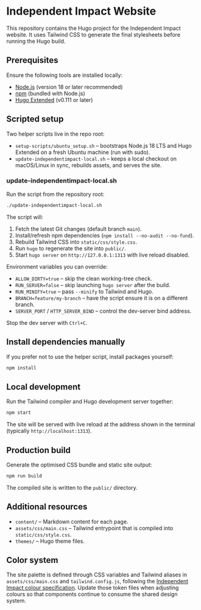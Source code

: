 # Independent Impact Website

This repository contains the Hugo project for the Independent Impact website. It uses Tailwind CSS to generate the final stylesheets before running the Hugo build.

## Prerequisites

Ensure the following tools are installed locally:

- [Node.js](https://nodejs.org/) (version 18 or later recommended)
- [npm](https://www.npmjs.com/) (bundled with Node.js)
- [Hugo Extended](https://gohugo.io/getting-started/installing/) (v0.111 or later)

## Scripted setup

Two helper scripts live in the repo root:

- `setup-scripts/ubuntu_setup.sh` – bootstraps Node.js 18 LTS and Hugo Extended on a fresh Ubuntu machine (run with sudo).
- `update-independentimpact-local.sh` – keeps a local checkout on macOS/Linux in sync, rebuilds assets, and serves the site.

### update-independentimpact-local.sh

Run the script from the repository root:

```bash
./update-independentimpact-local.sh
```

The script will:

1. Fetch the latest Git changes (default branch `main`).
2. Install/refresh npm dependencies (`npm install --no-audit --no-fund`).
3. Rebuild Tailwind CSS into `static/css/style.css`.
4. Run `hugo` to regenerate the site into `public/`.
5. Start `hugo server` on `http://127.0.0.1:1313` with live reload disabled.

Environment variables you can override:

- `ALLOW_DIRTY=true` – skip the clean working-tree check.
- `RUN_SERVER=false` – skip launching `hugo server` after the build.
- `RUN_MINIFY=true` – pass `--minify` to Tailwind and Hugo.
- `BRANCH=feature/my-branch` – have the script ensure it is on a different branch.
- `SERVER_PORT` / `HTTP_SERVER_BIND` – control the dev-server bind address.

Stop the dev server with `Ctrl+C`.

## Install dependencies manually

If you prefer not to use the helper script, install packages yourself:

```bash
npm install
```

## Local development

Run the Tailwind compiler and Hugo development server together:

```bash
npm start
```

The site will be served with live reload at the address shown in the terminal (typically `http://localhost:1313`).

## Production build

Generate the optimised CSS bundle and static site output:

```bash
npm run build
```

The compiled site is written to the `public/` directory.

## Additional resources

- `content/` – Markdown content for each page.
- `assets/css/main.css` – Tailwind entrypoint that is compiled into `static/css/style.css`.
- `themes/` – Hugo theme files.

## Color system

The site palette is defined through CSS variables and Tailwind aliases in `assets/css/main.css` and `tailwind.config.js`, following the [Independent Impact colour specification](References/independent-impact-color-spec.md). Update those token files when adjusting colours so that components continue to consume the shared design system.
